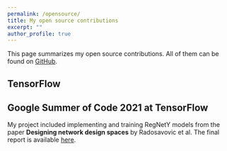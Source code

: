 ```yaml
---
permalink: /opensource/
title: My open source contributions
excerpt: ""
author_profile: true
---
```


This page summarizes my open source contributions. All of them can be found on [GitHub](https://github.com/AdityaKane2001/).

## TensorFlow

## Google Summer of Code 2021 at TensorFlow

My project included implementing and training RegNetY models from the paper **Designing network design spaces** by Radosavovic et al. The final report is available [here](gsoc2021report). 
